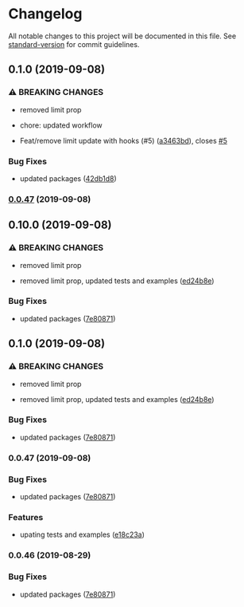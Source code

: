 # Changelog

All notable changes to this project will be documented in this file. See [standard-version](https://github.com/conventional-changelog/standard-version) for commit guidelines.

## 0.1.0 (2019-09-08)


### ⚠ BREAKING CHANGES

* removed limit prop

* chore: updated workflow

* Feat/remove limit update with hooks (#5) ([a3463bd](https://github.com/cchanxzy/React-Currency-Input-Field/commit/a3463bd)), closes [#5](https://github.com/cchanxzy/React-Currency-Input-Field/issues/5)


### Bug Fixes

* updated packages ([42db1d8](https://github.com/cchanxzy/React-Currency-Input-Field/commit/42db1d8))

### [0.0.47](https://github.com/cchanxzy/React-Currency-Input-Field/compare/v0.10.0...v0.0.47) (2019-09-08)

## 0.10.0 (2019-09-08)


### ⚠ BREAKING CHANGES

* removed limit prop

* removed limit prop, updated tests and examples ([ed24b8e](https://github.com/cchanxzy/React-Currency-Input-Field/commit/ed24b8e))


### Bug Fixes

* updated packages ([7e80871](https://github.com/cchanxzy/React-Currency-Input-Field/commit/7e80871))

## 0.1.0 (2019-09-08)


### ⚠ BREAKING CHANGES

* removed limit prop

* removed limit prop, updated tests and examples ([ed24b8e](https://github.com/cchanxzy/React-Currency-Input-Field/commit/ed24b8e))


### Bug Fixes

* updated packages ([7e80871](https://github.com/cchanxzy/React-Currency-Input-Field/commit/7e80871))

### 0.0.47 (2019-09-08)


### Bug Fixes

* updated packages ([7e80871](https://github.com/cchanxzy/React-Currency-Input-Field/commit/7e80871))


### Features

* upating tests and examples ([e18c23a](https://github.com/cchanxzy/React-Currency-Input-Field/commit/e18c23a))

### 0.0.46 (2019-08-29)


### Bug Fixes

* updated packages ([7e80871](https://github.com/cchanxzy/React-Currency-Input-Field/commit/7e80871))
